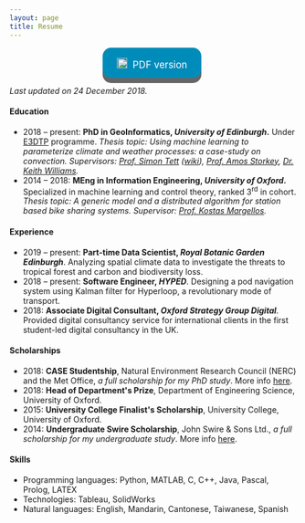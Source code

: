 ```yaml
---
layout: page
title: Resume
---
```


<style>
.button {
  display: inline-block;
  padding: 13px 25px;; margin-right:5px;
  font-size: 1.2em;
  cursor: pointer;
  text-align: center;
  text-decoration: none;
  outline: none;
  color: #fff;
  background-color: #008CBA;
  border: none;
  border-radius: 15px;
  box-shadow: 0 9px #666;
}

.button:hover {background-color: #f44336}

.button:active {
  background-color: #f44336;
  box-shadow: 0 5px #555;
  transform: translateY(4px);
}
</style>

<p></p>
<center>
<a class="button" href="/assets/docs/Au.pdf" target="_blank"><span><img src="../assets/images/download.png" height="18px" style="padding-top:5px; margin-right:5px;">  PDF version</span></a>
</center>

<i>Last updated on 24 December 2018.</i>

<h4>Education</h4>
<ul>
  <li>
    2018 – present: <b> PhD in GeoInformatics, <i>University of Edinburgh</i>.</b> Under <a href="http://e3dtp.geos.ed.ac.uk/">E3DTP</a> programme. <i>Thesis topic: Using machine learning to parameterize climate and weather processes: a case-study on convection. Supervisors: <a href="https://www.geos.ed.ac.uk/homes/stett2/">Prof. Simon Tett</a> (<a href="https://en.wikipedia.org/wiki/Simon_Tett">wiki</a>), <a href="https://www.bayeswatch.com/">Prof. Amos Storkey</a>, <a href="https://www.metoffice.gov.uk/research/people/keith-williams">Dr. Keith Williams</a>.</i>
  </li>
  <li>
    2014 – 2018: <b> MEng in Information Engineering, <i>University of Oxford</i>.</b> Specialized in machine learning and control theory, ranked 3<sup>rd</sup> in cohort. <i>Thesis topic: A generic model and a distributed algorithm for station based bike sharing systems. Supervisor: <a href="https://sites.google.com/site/margellosk/home">Prof. Kostas Margellos</a>.</i>
  </li>
</ul>

<h4>Experience</h4>
<ul>
  <li>
    2019 – present: <b>Part-time Data Scientist, <i>Royal Botanic Garden Edinburgh</i></b>. Analyzing spatial climate data to investigate the threats to tropical forest and carbon and biodiversity loss.
  </li>
  <li>
    2018 – present: <b>Software Engineer, <i>HYPED</i></b>. Designing a pod navigation system using Kalman filter for Hyperloop, a revolutionary mode of transport.
  </li>
  <li>
    2018: <b>Associate Digital Consultant, <i>Oxford Strategy Group Digital</i></b>. Provided digital consultancy service for international clients in the first student-led digital consultancy in the UK.
  </li>
</ul>

<h4>Scholarships</h4>
<ul>
  <li>
    2018: <b>CASE Studentship</b>, Natural Environment Research Council (NERC) and the Met Office, <i>a full scholarship for my PhD study</i>. More info <a href="https://www.ed.ac.uk/e4-dtp/how-to-apply/funding-and-eligibility">here</a>.
  </li>
  <li>
    2018: <b>Head of Department&#39;s Prize</b>, Department of Engineering Science, University of Oxford.
  </li>
  <li>
    2015: <b>University College Finalist&#39;s Scholarship</b>, University College, University of Oxford.
  </li>
  <li>
    2014: <b>Undergraduate Swire Scholarship</b>, John Swire & Sons Ltd., <i>a full scholarship for my undergraduate study</i>. More info <a href="https://www.univ.ox.ac.uk/learn-at-univ/undergraduate-bursaries/">here</a>.
  </li>
</ul>

<h4>Skills</h4>
<ul>
  <li>
    Programming languages: Python, MATLAB, C, C++, Java, Pascal, Prolog, LATEX
  </li>
  <li>
    Technologies: Tableau, SolidWorks
  </li>
  <li>
    Natural languages: English, Mandarin, Cantonese, Taiwanese, Spanish
  </li>
</ul>
